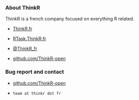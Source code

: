 ### About ThinkR

ThinkR is a french company focused on everything R related. 

+ [ThinkR.fr](https://www.thinkr.fr)

+ [RTask.ThinkR.fr](https://rtask.thinkr.fr)

+ [@ThinkR_fr](https://twitter.com/ThinkR_fr)

+ [github.com/ThinkR-open](https://github.com/ThinkR-open)

### Bug report and contact 

+ [github.com/ThinkR-open](https://github.com/ThinkR-open/prenomsapp/issues)

+ `team at thinkr dot fr`
